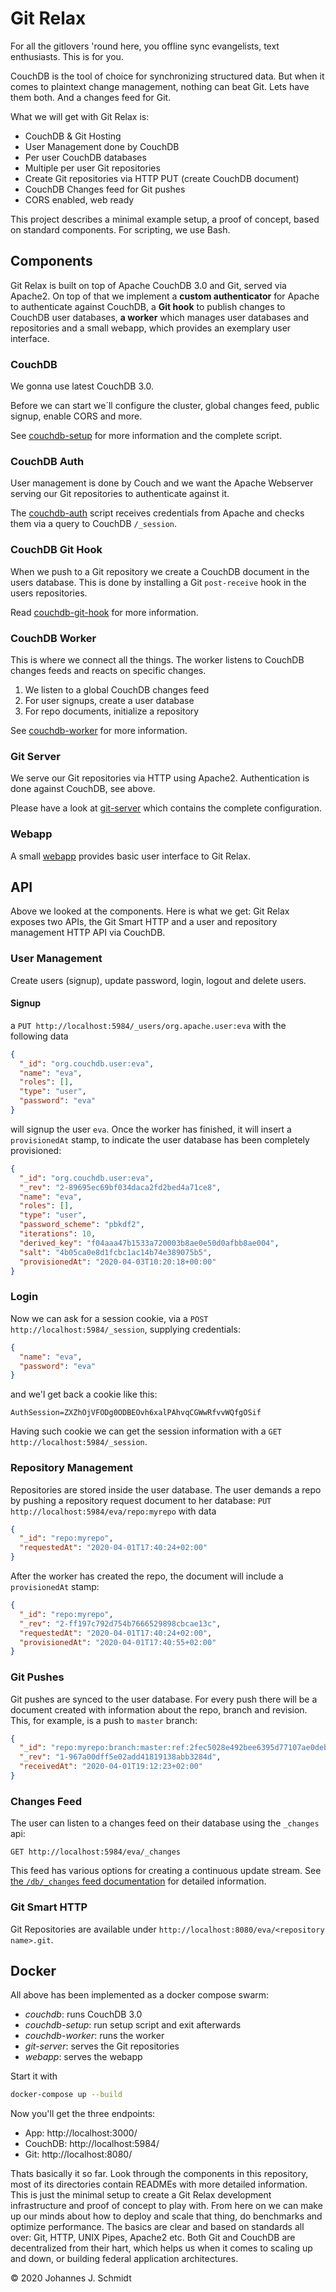 # Git Relax
For all the gitlovers 'round here, you offline sync evangelists, text enthusiasts. This is for you.

CouchDB is the tool of choice for synchronizing structured data. But when it comes to plaintext change management, nothing can beat Git. Lets have them both. And a changes feed for Git.

What we will get with Git Relax is:

* CouchDB & Git Hosting
* User Management done by CouchDB
* Per user CouchDB databases
* Multiple per user Git repositories
* Create Git repositories via HTTP PUT (create CouchDB document)
* CouchDB Changes feed for Git pushes
* CORS enabled, web ready

This project describes a minimal example setup, a proof of concept, based on standard components. For scripting, we use Bash.


## Components
Git Relax is built on top of Apache CouchDB 3.0 and Git, served via Apache2. On top of that we implement a **custom authenticator** for Apache to authenticate against CouchDB, a **Git hook** to publish changes to CouchDB user databases, **a worker** which manages user databases and repositories and a small webapp, which provides an exemplary user interface.


### CouchDB
We gonna use latest CouchDB 3.0.

Before we can start we´ll configure the cluster, global changes feed, public signup, enable CORS and more.

See [couchdb-setup](couchdb-setup) for more information and the complete script.


### CouchDB Auth
User management is done by Couch and we want the Apache Webserver serving our Git repositories to authenticate against it.

The [couchdb-auth](git-server/couchdb-auth) script receives credentials from Apache and checks them via a query to CouchDB `/_session`.


### CouchDB Git Hook
When we push to a Git repository we create a CouchDB document in the users database. This is done by installing a Git `post-receive` hook in the users repositories.

Read [couchdb-git-hook](git-server/couchdb-git-hook) for more information.


### CouchDB Worker
This is where we connect all the things. The worker listens to CouchDB changes feeds and reacts on specific changes.

1. We listen to a global CouchDB changes feed
1. For user signups, create a user database
1. For repo documents, initialize a repository

See [couchdb-worker](couchdb-worker) for more information.


### Git Server
We serve our Git repositories via HTTP using Apache2. Authentication is done against CouchDB, see above.

Please have a look at [git-server](git-server) which contains the complete configuration.


### Webapp
A small [webapp](webapp) provides basic user interface to Git Relax.



## API
Above we looked at the components. Here is what we get: Git Relax exposes two APIs, the Git Smart HTTP and a user and repository management HTTP API via CouchDB.

### User Management
Create users (signup), update password, login, logout and delete users.

#### Signup
a `PUT http://localhost:5984/_users/org.apache.user:eva` with the following data
```json
{
  "_id": "org.couchdb.user:eva",
  "name": "eva",
  "roles": [],
  "type": "user",
  "password": "eva"
}
```

will signup the user `eva`. Once the worker has finished, it will insert a `provisionedAt` stamp, to indicate the user database has been completely provisioned:
```json
{
  "_id": "org.couchdb.user:eva",
  "_rev": "2-89695ec69bf034daca2fd2bed4a71ce8",
  "name": "eva",
  "roles": [],
  "type": "user",
  "password_scheme": "pbkdf2",
  "iterations": 10,
  "derived_key": "f04aaa47b1533a720003b8ae0e50d0afbb8ae004",
  "salt": "4b05ca0e8d1fcbc1ac14b74e389075b5",
  "provisionedAt": "2020-04-03T10:20:18+00:00"
}
```

### Login
Now we can ask for a session cookie, via a `POST http://localhost:5984/_session`, supplying credentials:
```json
{
  "name": "eva",
  "password": "eva"
}
```

and we'l get back a cookie like this:

```
AuthSession=ZXZhOjVFODg0ODBEOvh6xalPAhvqCGWwRfvvWQfgOSif
```

Having such cookie we can get the session information with a `GET http://localhost:5984/_session`.


### Repository Management
Repositories are stored inside the user database. The user demands a repo by pushing a repository request document to her database: `PUT http://localhost:5984/eva/repo:myrepo` with data
```json
{
  "_id": "repo:myrepo",
  "requestedAt": "2020-04-01T17:40:24+02:00"
}
```

After the worker has created the repo, the document will include a `provisionedAt` stamp:
```json
{
  "_id": "repo:myrepo",
  "_rev": "2-ff197c792d754b7666529898cbcae13c",
  "requestedAt": "2020-04-01T17:40:24+02:00",
  "provisionedAt": "2020-04-01T17:40:55+02:00"
}
```

### Git Pushes
Git pushes are synced to the user database. For every push there will be a document created with information about the repo, branch and revision. This, for example, is a push to `master` branch:
```json
{
  "_id": "repo:myrepo:branch:master:ref:2fec5028e492bee6395d77107ae0debd3dd855f2",
  "_rev": "1-967a00dff5e02add41819138abb3284d",
  "receivedAt": "2020-04-01T19:12:23+02:00"
}
```


### Changes Feed
The user can listen to a changes feed on their database using the `_changes` api:
```
GET http://localhost:5984/eva/_changes
```

This feed has various options for creating a continuous update stream. See [the `/db/_changes` feed documentation](https://docs.couchdb.org/en/stable/api/database/changes.html) for detailed information.


### Git Smart HTTP
Git Repositories are available under `http://localhost:8080/eva/<repository name>.git`.


## Docker
All above has been implemented as a docker compose swarm:

* _couchdb_: runs CouchDB 3.0
* _couchdb-setup_: run setup script and exit afterwards
* _couchdb-worker_: runs the worker
* _git-server_: serves the Git repositories
* _webapp_: serves the webapp

Start it with

```sh
docker-compose up --build
```

Now you'll get the three endpoints:

* App: http://localhost:3000/
* CouchDB: http://localhost:5984/
* Git: http://localhost:8080/


Thats basically it so far. Look through the components in this repository, most of its directories contain READMEs with more detailed information. This is just the minimal setup to create a Git Relax development infrastructure and proof of concept to play with. From here on we can make up our minds about how to deploy and scale that thing, do benchmarks and optimize performance. The basics are clear and based on standards all over: Git, HTTP, UNIX Pipes, Apache2 etc. Both Git and CouchDB are decentralized from their hart, which helps us when it comes to scaling up and down, or building federal application architectures.


© 2020 Johannes J. Schmidt
